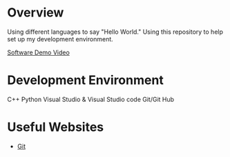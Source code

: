 # Overview

Using different languages to say "Hello World." Using this repository to help set up my development environment.

[Software Demo Video](http://youtube.link.goes.here)

# Development Environment

C++ 
Python
Visual Studio & Visual Studio code
Git/Git Hub

# Useful Websites

* [Git](https://git-scm.com/downloads)
